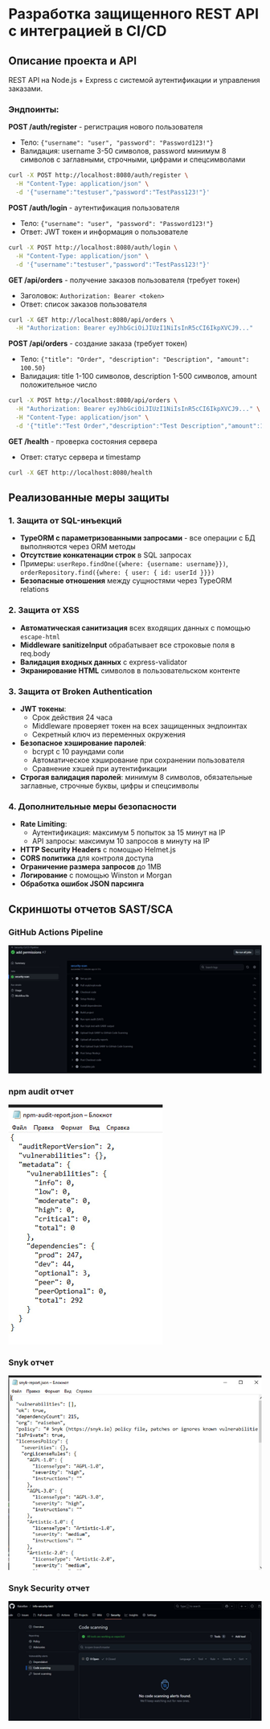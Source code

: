 # Разработка защищенного REST API с интеграцией в CI/CD

## Описание проекта и API

REST API на Node.js + Express с системой аутентификации и управления заказами.

### Эндпоинты:

**POST /auth/register** - регистрация нового пользователя
- Тело: `{"username": "user", "password": "Password123!"}`
- Валидация: username 3-50 символов, password минимум 8 символов с заглавными, строчными, цифрами и спецсимволами
```bash
curl -X POST http://localhost:8080/auth/register \
  -H "Content-Type: application/json" \
  -d '{"username":"testuser","password":"TestPass123!"}'
```

**POST /auth/login** - аутентификация пользователя
- Тело: `{"username": "user", "password": "Password123!"}`
- Ответ: JWT токен и информация о пользователе
```bash
curl -X POST http://localhost:8080/auth/login \
  -H "Content-Type: application/json" \
  -d '{"username":"testuser","password":"TestPass123!"}'
```

**GET /api/orders** - получение заказов пользователя (требует токен)
- Заголовок: `Authorization: Bearer <token>`
- Ответ: список заказов пользователя
```bash
curl -X GET http://localhost:8080/api/orders \
  -H "Authorization: Bearer eyJhbGciOiJIUzI1NiIsInR5cCI6IkpXVCJ9..."
```

**POST /api/orders** - создание заказа (требует токен)
- Тело: `{"title": "Order", "description": "Description", "amount": 100.50}`
- Валидация: title 1-100 символов, description 1-500 символов, amount положительное число
```bash
curl -X POST http://localhost:8080/api/orders \
  -H "Authorization: Bearer eyJhbGciOiJIUzI1NiIsInR5cCI6IkpXVCJ9..." \
  -H "Content-Type: application/json" \
  -d '{"title":"Test Order","description":"Test Description","amount":100.50}'
```

**GET /health** - проверка состояния сервера
- Ответ: статус сервера и timestamp
```bash
curl -X GET http://localhost:8080/health
```

## Реализованные меры защиты

### 1. Защита от SQL-инъекций
- **TypeORM с параметризованными запросами** - все операции с БД выполняются через ORM методы
- **Отсутствие конкатенации строк** в SQL запросах
- Примеры: `userRepo.findOne({where: {username: username}})`, `orderRepository.find({where: { user: { id: userId }}})`
- **Безопасные отношения** между сущностями через TypeORM relations

### 2. Защита от XSS
- **Автоматическая санитизация** всех входящих данных с помощью `escape-html`
- **Middleware sanitizeInput** обрабатывает все строковые поля в req.body
- **Валидация входных данных** с express-validator
- **Экранирование HTML** символов в пользовательском контенте

### 3. Защита от Broken Authentication
- **JWT токены**: 
  - Срок действия 24 часа
  - Middleware проверяет токен на всех защищенных эндпоинтах
  - Секретный ключ из переменных окружения
- **Безопасное хэширование паролей**:
  - bcrypt с 10 раундами соли
  - Автоматическое хэширование при сохранении пользователя
  - Сравнение хэшей при аутентификации
- **Строгая валидация паролей**: минимум 8 символов, обязательные заглавные, строчные буквы, цифры и спецсимволы

### 4. Дополнительные меры безопасности
- **Rate Limiting**: 
  - Аутентификация: максимум 5 попыток за 15 минут на IP
  - API запросы: максимум 10 запросов в минуту на IP
- **HTTP Security Headers** с помощью Helmet.js
- **CORS политика** для контроля доступа
- **Ограничение размера запросов** до 1MB
- **Логирование** с помощью Winston и Morgan
- **Обработка ошибок JSON парсинга**

## Скриншоты отчетов SAST/SCA

### GitHub Actions Pipeline
![GitHub Actions Success](screenshots/githubAction.jpg)

### npm audit отчет
![npm audit report](screenshots/audit-report.jpg)

### Snyk отчет
![npm audit report](screenshots/snyk-report.jpg)

### Snyk Security отчет  
![Snyk report](screenshots/snyk-scan-alerts.jpg)

